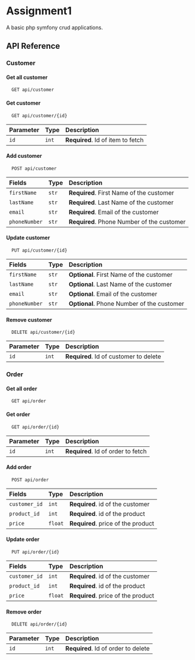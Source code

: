 
# Assignment1

A basic php symfony crud applications.

## API Reference

### Customer

#### Get all customer

```http
  GET api/customer
```


#### Get customer

```http
  GET api/customer/{id}
```

| Parameter | Type     | Description                       |
| :-------- | :------- | :-------------------------------- |
| `id`      | `int` | **Required**. Id of item to fetch |

#### Add customer

```http
  POST api/customer
```
| Fields | Type     | Description                       |
| :-------- | :------- | :-------------------------------- |
| `firstName`      | `str` | **Required**. First Name of the customer|
| `lastName`      | `str` | **Required**. Last Name of the customer|
| `email`      | `str` | **Required**. Email of the customer |
| `phoneNumber`      | `str` | **Required**. Phone Number of the customer |


#### Update customer

```http
  PUT api/customer/{id}
```
| Fields | Type     | Description                       |
| :-------- | :------- | :-------------------------------- |
| `firstName`      | `str` | **Optional**. First Name of the customer|
| `lastName`      | `str` | **Optional**. Last Name of the customer|
| `email`      | `str` | **Optional**. Email of the customer |
| `phoneNumber`      | `str` | **Optional**. Phone Number of the customer |

#### Remove customer

```http
  DELETE api/customer/{id}
```

| Parameter | Type     | Description                       |
| :-------- | :------- | :-------------------------------- |
| `id`      | `int` | **Required**. Id of customer to delete |



### Order

#### Get all order

```http
  GET api/order
```


#### Get order

```http
  GET api/order/{id}
```

| Parameter | Type     | Description                       |
| :-------- | :------- | :-------------------------------- |
| `id`      | `int` | **Required**. Id of order to fetch |

#### Add order

```http
  POST api/order
```
| Fields | Type     | Description                       |
| :-------- | :------- | :-------------------------------- |
| `customer_id`      | `int` | **Required**. id of the customer|
| `product_id`      | `int` | **Required**. id of the product|
| `price`      | `float` | **Required**. price of the product|


#### Update order

```http
  PUT api/order/{id}
```
| Fields | Type     | Description                       |
| :-------- | :------- | :-------------------------------- |
| `customer_id`      | `int` | **Required**. id of the customer|
| `product_id`      | `int` | **Required**. id of the product|
| `price`      | `float` | **Required**. price of the product|

#### Remove order

```http
  DELETE api/order/{id}
```

| Parameter | Type     | Description                       |
| :-------- | :------- | :-------------------------------- |
| `id`      | `int` | **Required**. Id of order to delete |


